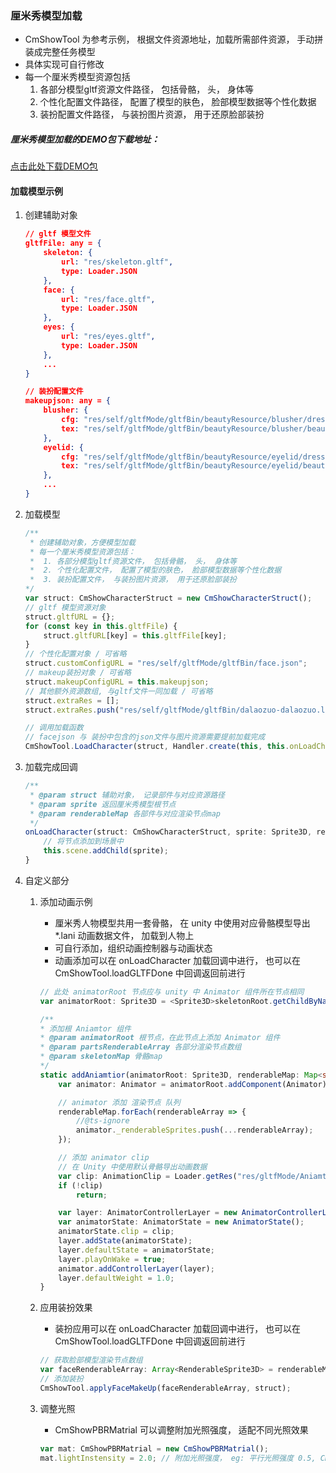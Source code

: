 ### 厘米秀模型加载  

- CmShowTool 为参考示例， 根据文件资源地址，加载所需部件资源， 手动拼装成完整任务模型
- 具体实现可自行修改
- 每一个厘米秀模型资源包括
    1. 各部分模型gltf资源文件路径， 包括骨骼， 头， 身体等
    2. 个性化配置文件路径， 配置了模型的肤色， 脸部模型数据等个性化数据
    3. 装扮配置文件路径， 与装扮图片资源， 用于还原脸部装扮



##### 厘米秀模型加载的DEMO包下载地址：

[点击此处下载DEMO包](https://layabox-10028350.cos.ap-shanghai.myqcloud.com/CmShwoDemo.zip)



#### 加载模型示例

1. 创建辅助对象
    ```json
    // gltf 模型文件
    gltfFile: any = {
        skeleton: {
            url: "res/skeleton.gltf",
            type: Loader.JSON
        },
        face: {
            url: "res/face.gltf",
            type: Loader.JSON
        },
        eyes: {
            url: "res/eyes.gltf",
            type: Loader.JSON
        },
		...
	}

    // 装扮配置文件
    makeupjson: any = {
        blusher: {
            cfg: "res/self/gltfMode/gltfBin/beautyResource/blusher/dress.json",
            tex: "res/self/gltfMode/gltfBin/beautyResource/blusher/beauty.png"
        },
        eyelid: {
            cfg: "res/self/gltfMode/gltfBin/beautyResource/eyelid/dress.json",
            tex: "res/self/gltfMode/gltfBin/beautyResource/eyelid/beauty.png"
        },
        ...
    }
    ```
2. 加载模型  
    ```typescript
    /**
     * 创建辅助对象，方便模型加载
     * 每一个厘米秀模型资源包括：
     *  1. 各部分模型gltf资源文件， 包括骨骼， 头， 身体等
     *  2. 个性化配置文件， 配置了模型的肤色， 脸部模型数据等个性化数据
     *  3. 装扮配置文件， 与装扮图片资源， 用于还原脸部装扮
    */
    var struct: CmShowCharacterStruct = new CmShowCharacterStruct();
    // gltf 模型资源对象
    struct.gltfURL = {};
    for (const key in this.gltfFile) {
        struct.gltfURL[key] = this.gltfFile[key];
    }
    // 个性化配置对象 / 可省略
    struct.customConfigURL = "res/self/gltfMode/gltfBin/face.json";
    // makeup装扮对象 / 可省略
    struct.makeupConfigURL = this.makeupjson;
    // 其他额外资源数组, 与gltf文件一同加载 / 可省略
    struct.extraRes = [];
    struct.extraRes.push("res/self/gltfMode/gltfBin/dalaozuo-dalaozuo.lani");

    // 调用加载函数
    // facejson 与 装扮中包含的json文件与图片资源需要提前加载完成
	CmShowTool.LoadCharacter(struct, Handler.create(this, this.onLoadCharacter, [struct]));
    ```
3. 加载完成回调
    ```typescript
    /**
     * @param struct 辅助对象， 记录部件与对应资源路径
     * @param sprite 返回厘米秀模型根节点
     * @param renderableMap 各部件与对应渲染节点map
     */
    onLoadCharacter(struct: CmShowCharacterStruct, sprite: Sprite3D, renderableMap: Map<string, Array<RenderableSprite3D>>) {
        // 将节点添加到场景中
        this.scene.addChild(sprite);
    }
    ```
4. 自定义部分
    1. 添加动画示例
        - 厘米秀人物模型共用一套骨骼， 在 unity 中使用对应骨骼模型导出 *.lani 动画数据文件， 加载到人物上
        - 可自行添加，组织动画控制器与动画状态
        - 动画添加可以在 onLoadCharacter 加载回调中进行， 也可以在 CmShowTool.loadGLTFDone 中回调返回前进行

        ```typescript
        // 此处 animatorRoot 节点应与 unity 中 Animator 组件所在节点相同
        var animatorRoot: Sprite3D = <Sprite3D>skeletonRoot.getChildByName("Group");

        /**
        * 添加根 Aniamtor 组件
        * @param animatorRoot 根节点，在此节点上添加 Animator 组件
        * @param partsRenderableArray 各部分渲染节点数组
        * @param skeletonMap 骨骼map
        */
        static addAniamtior(animatorRoot: Sprite3D, renderableMap: Map<string, Array<RenderableSprite3D>>, skeletonMap: Map<string, Sprite3D>) {
            var animator: Animator = animatorRoot.addComponent(Animator);

            // animator 添加 渲染节点 队列
            renderableMap.forEach(renderableArray => {
                //@ts-ignore
                animator._renderableSprites.push(...renderableArray);
            });

            // 添加 animator clip
            // 在 Unity 中使用默认骨骼导出动画数据
            var clip: AnimationClip = Loader.getRes("res/gltfMode/Aniamtor/dalaozuo-dalaozuo.lani");
            if (!clip)
                return;

            var layer: AnimatorControllerLayer = new AnimatorControllerLayer("test");
            var animatorState: AnimatorState = new AnimatorState();
            animatorState.clip = clip;
            layer.addState(animatorState);
            layer.defaultState = animatorState;
            layer.playOnWake = true;
            animator.addControllerLayer(layer);
            layer.defaultWeight = 1.0;
        }

        ```

    2. 应用装扮效果
        - 装扮应用可以在 onLoadCharacter 加载回调中进行， 也可以在 CmShowTool.loadGLTFDone 中回调返回前进行
        ```typescript
        // 获取脸部模型渲染节点数组
        var faceRenderableArray: Array<RenderableSprite3D> = renderableMap.get("face");
        // 添加装扮
        CmShowTool.applyFaceMakeUp(faceRenderableArray, struct);
        ```

    3. 调整光照
        - CmShowPBRMatrial 可以调整附加光照强度， 适配不同光照效果
        ```typescript
        var mat: CmShowPBRMatrial = new CmShowPBRMatrial();
        mat.lightInstensity = 2.0; // 附加光照强度， eg: 平行光照强度 0.5, CmShowPBRMatrial 附加光照强度 1.5， 材质实际光照强度 0.5 * 1.5 = 0.75
        ```
